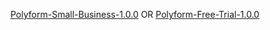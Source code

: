 [Polyform-Small-Business-1.0.0](https://polyformproject.org/licenses/small-business/1.0.0) OR
[Polyform-Free-Trial-1.0.0](https://polyformproject.org/licenses/free-trial/1.0.0)
